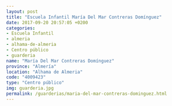 ```yaml
---
layout: post
title: "Escuela Infantil María Del Mar Contreras Domínguez"
date: 2017-09-20 20:57:05 +0200
categories:
- Escuela Infantil
- almeria
- alhama-de-almeria
- Centro público
- guarderia
name: "María Del Mar Contreras Domínguez"
province: "Almería"
location: "Alhama de Almeria"
code: "4009423"
type: "Centro público"
img: guarderia.jpg
permalink: /guarderias/maria-del-mar-contreras-dominguez.html
---
```

